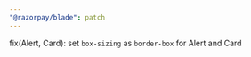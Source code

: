 ```yaml
---
"@razorpay/blade": patch
---
```


fix(Alert, Card): set `box-sizing` as `border-box` for Alert and Card
